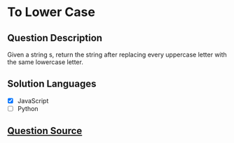 # To Lower Case

## Question Description

Given a string s, return the string after replacing every uppercase letter with the same lowercase letter.

## Solution Languages

- [x] JavaScript
- [ ] Python

## [Question Source](https://leetcode.com/problems/to-lower-case)
